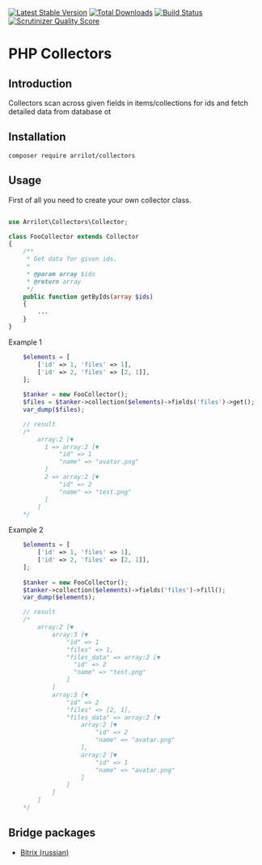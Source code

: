 [![Latest Stable Version](https://poser.pugx.org/arrilot/collectors/v/stable.svg)](https://packagist.org/packages/arrilot/collectors/)
[![Total Downloads](https://img.shields.io/packagist/dt/arrilot/collectors.svg?style=flat)](https://packagist.org/packages/Arrilot/collectors)
[![Build Status](https://img.shields.io/travis/arrilot/collectors/master.svg?style=flat)](https://travis-ci.org/arrilot/collectors)
[![Scrutinizer Quality Score](https://scrutinizer-ci.com/g/arrilot/collectors/badges/quality-score.png?b=master)](https://scrutinizer-ci.com/g/arrilot/collectors/)

# PHP Collectors

## Introduction

Collectors scan across given fields in items/collections for ids and fetch detailed data from database ot

## Installation

`composer require arrilot/collectors`

## Usage

First of all you need to create your own collector class.

```php

use Arrilot\Collectors\Collector;

class FooCollector extends Collector
{
    /**
     * Get data for given ids.
     *
     * @param array $ids
     * @return array
     */
    public function getByIds(array $ids)
    {
        ...
    }
}
```

Example 1
```php
    $elements = [
        ['id' => 1, 'files' => 1],
        ['id' => 2, 'files' => [2, 1]],
    ];
    
    $tanker = new FooCollector();
    $files = $tanker->collection($elements)->fields('files')->get();
    var_dump($files);

    // result
    /*
        array:2 [▼
          1 => array:2 [▼
              "id" => 1
              "name" => "avatar.png"
          ]
          2 => array:2 [▼
              "id" => 2
              "name" => "test.png"
          ]
        ]
    */
```

Example 2
```php
    $elements = [
        ['id' => 1, 'files' => 1],
        ['id' => 2, 'files' => [2, 1]],
    ];
    
    $tanker = new FooCollector();
    $tanker->collection($elements)->fields('files')->fill();
    var_dump($elements);

    // result
    /*
        array:2 [▼
            array:3 [▼
                "id" => 1
                "files" => 1,
                "files_data" => array:2 [▼
                  "id" => 2
                  "name" => "test.png"
                ]
            ]
            array:3 [▼
                "id" => 2
                "files" => [2, 1],
                "files_data" => array:2 [▼
                    array:2 [▼
                        "id" => 2
                        "name" => "avatar.png"
                    ],
                    array:2 [▼
                        "id" => 1
                        "name" => "avatar.png"
                    ]
                ]
            ]
        ]
    */
```

## Bridge packages

- [Bitrix (russian)](https://github.com/arrilot/bitrix-collectors)
